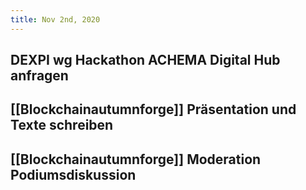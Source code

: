 ```yaml
---
title: Nov 2nd, 2020
---
```


## DEXPI wg Hackathon ACHEMA Digital Hub anfragen
## [[Blockchainautumnforge]] Präsentation und Texte schreiben
## [[Blockchainautumnforge]] Moderation Podiumsdiskussion

